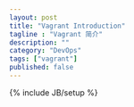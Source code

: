 ```yaml
---
layout: post
title: "Vagrant Introduction"
tagline : "Vagrant 简介"
description: ""
category: "DevOps"
tags: ["vagrant"]
published: false
---
```

{% include JB/setup %}
